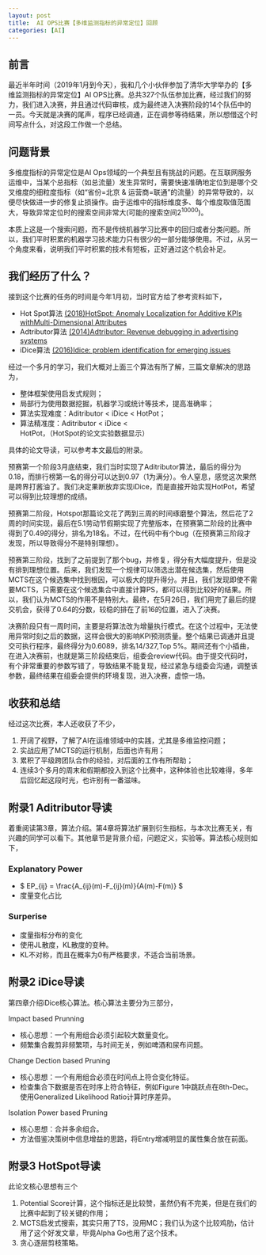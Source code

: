 ```yaml
---
layout: post
title:  AI OPS比赛【多维监测指标的异常定位】回顾
categories: [AI]
---
```




## 前言

最近半年时间（2019年1月到今天），我和几个小伙伴参加了清华大学举办的【多维监测指标的异常定位】AI OPS比赛。总共327个队伍参加比赛，经过我们的努力，我们进入决赛，并且通过代码审核，成为最终进入决赛阶段的14个队伍中的一员。今天就是决赛的尾声，程序已经调通，正在调参等待结果，所以想借这个时间写点什么，对这段工作做一个总结。



## 问题背景

多维度指标的异常定位是AI Ops领域的一个典型且有挑战的问题。在互联网服务运维中，当某个总指标（如总流量）发生异常时，需要快速准确地定位到是哪个交叉维度的细粒度指标（如“省份=北京 & 运营商=联通”的流量）的异常导致的，以便尽快做进一步的修复止损操作。由于运维中的指标维度多、每个维度取值范围大，导致异常定位时的搜索空间非常大(可能的搜索空间$2^{10000}$)。

本质上这是一个搜索问题，而不是传统机器学习比赛中的回归或者分类问题。所以，我们平时积累的机器学习技术能力只有很少的一部分能够使用。不过，从另一个角度来看，说明我们平时积累的技术有短板，正好通过这个机会补足。



## 我们经历了什么？

接到这个比赛的任务的时间是今年1月初，当时官方给了参考资料如下，

* Hot Spot算法 [(2018)HotSpot: Anomaly Localization for Additive KPIs withMulti-Dimensional Attributes](https://netman.aiops.org/wp-content/uploads/2018/12/sunyq_IEEEAccess2018_HotSpot.pdf)
* Adtributor算法 [(2014)Adtributor: Revenue debugging in advertising systems](https://www.microsoft.com/en-us/research/wp-content/uploads/2016/02/main-14.pdf)
* iDice算法 [(2016)Idice: problem identification for emerging issues](https://www.microsoft.com/en-us/research/wp-content/uploads/2016/07/ICSE-2016-1-iDice-Problem-Identification-for-Emerging-Issues.pdf)

经过一个多月的学习，我们大概对上面三个算法有所了解，三篇文章解决的思路为，

- 整体框架使用启发式规则；
- 局部行为使用数据挖掘，机器学习或统计等技术，提高准确率；
- 算法实现难度：Aditributor $<$ iDice $<$ HotPot；
- 算法精准度：Aditributor $<$ iDice $<$ HotPot，（HotSpot的论文实验数据显示）

具体的论文导读，可以参考本文最后的附录。



预赛第一个阶段3月底结束，我们当时实现了Aditributor算法，最后的得分为0.18，而排行榜第一名的得分可以达到0.97（1为满分）。令人窒息，感觉这次果然是跨界打酱油了。我们决定果断放弃实现iDice，而是直接开始实现HotPot，希望可以得到比较理想的成绩。

预赛第二阶段，Hotspot那篇论文花了两到三周的时间琢磨整个算法，然后花了2周的时间实现，最后在5.1劳动节假期实现了完整版本，在预赛第二阶段的比赛中得到了0.49的得分，排名为18名。不过，在代码中有个bug（在预赛第三阶段才发现，所以导致得分不是特别理想）。

预赛第三阶段，找到了之前提到了那个bug，并修复，得分有大幅度提升，但是没有排到理想位置。后来，我们发现一个规律可以筛选出潜在候选集，然后使用MCTS在这个候选集中找到根因，可以极大的提升得分。并且，我们发现即使不需要MCTS，只需要在这个候选集合中直接计算PS，都可以得到比较好的结果。所以，我们认为MCTS的作用不是特别大。最终，在5月26日，我们用完了最后的提交机会，获得了0.64的分数，较稳的排在了前16的位置，进入了决赛。

决赛阶段只有一周时间，主要是将算法改为增量执行模式。在这个过程中，无法使用异常时刻之后的数据，这样会很大的影响KPI预测质量。整个结果已调通并且提交可执行程序，最终得分为0.6089，排名14/327,Top 5%。期间还有个小插曲，在进入决赛前，也就是第三阶段结束后，组委会review代码。由于提交代码时，有个非常重要的参数写错了，导致结果不能复现，经过紧急与组委会沟通，调整该参数，最终结果在组委会提供的环境复现，进入决赛，虚惊一场。



## 收获和总结

经过这次比赛，本人还收获了不少，

1. 开阔了视野，了解了AI在运维领域中的实践，尤其是多维监控问题；
2. 实战应用了MCTS的运行机制，后面也许有用；
3. 累积了平级跨团队合作的经验，对后面的工作有所帮助；
4. 连续3个多月的周末和假期都投入到这个比赛中，这种体验也比较难得，多年后回忆起这段时光，也许别有一番滋味。



## 附录1 Aditributor导读

着重阅读第3章，算法介绍。第4章将算法扩展到衍生指标，与本次比赛无关，有兴趣的同学可以看下。其他章节是背景介绍，问题定义，实验等。算法核心规则如下，

### Explanatory Power

- $ EP_{ij} = \frac{A_{ij}(m)-F_{ij}(m)}{A(m)-F(m)} $
- 度量变化占比

### Surperise

- 度量指标分布的变化
- 使用JL散度，KL散度的变种。
- KL不对称，而且在概率为0有严格要求，不适合当前场景。



## 附录2 iDice导读

第四章介绍iDice核心算法。核心算法主要分为三部分，

Impact based Prunning

- 核心思想：一个有用组合必须引起较大数量变化。
- 频繁集合裁剪非频繁项，与时间无关，例如啤酒和尿布问题。

Change Dection based Pruning

- 核心思想：一个有用组合必须在时间点上符合变化特征。
- 检查集合下数据是否在时序上符合特征，例如Figure 1中跳跃点在8th-Dec。使用Generalized Likelihood Ratio计算时序差异。

Isolation Power based Pruning

- 核心思想：合并多余组合。
- 方法借鉴决策树中信息增益的思路，将Entry增减明显的属性集合放在前面。



## 附录3 HotSpot导读

此论文核心思想有三个

1. Potential Score计算，这个指标还是比较赞，虽然仍有不完美，但是在我们的比赛中起到了较关键的作用；
2. MCTS启发式搜索，其实只用了TS，没用MC；我们认为这个比较鸡肋，估计用了这个好发文章，毕竟Alpha Go也用了这个技术。
3. 贪心逐层剪枝策略。